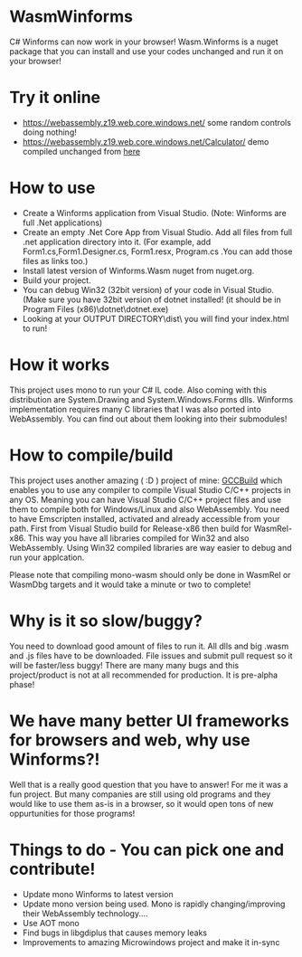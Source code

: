 # WasmWinforms
C# Winforms can now work in your browser!
Wasm.Winforms is a nuget package that you can install and use your codes unchanged and run it on your browser!

# Try it online
- https://webassembly.z19.web.core.windows.net/ some random controls doing nothing!
- https://webassembly.z19.web.core.windows.net/Calculator/ demo compiled unchanged from [here](https://code.msdn.microsoft.com/windowsdesktop/Simple-Calculator-54ec8e4a)

# How to use
- Create a Winforms application from Visual Studio. (Note: Winforms are full .Net applications)
- Create an empty .Net Core App from Visual Studio. Add all files from full .net application directory into it. (For example, add Form1.cs,Form1.Designer.cs, Form1.resx, Program.cs .You can add those files as links too.)
- Install latest version of Winforms.Wasm nuget from nuget.org.
- Build your project. 
- You can debug Win32 (32bit version) of your code in Visual Studio. (Make sure you have 32bit version of dotnet installed! (it should be in Program Files (x86)\dotnet\dotnet.exe)
- Looking at your OUTPUT DIRECTORY\dist\ you will find your index.html to run!

# How it works
This project uses mono to run your C# IL code. 
Also coming with this distribution are System.Drawing and System.Windows.Forms dlls.
Winforms implementation requires many C libraries that I was also ported into WebAssembly. You can find out about them looking into their submodules!

# How to compile/build
This project uses another amazing ( :D ) project of mine: [GCCBuild](https://github.com/roozbehid/dotnet-vcxproj) which enables you to use any compiler to compile Visual Studio C/C++ projects in any OS.
Meaning you can have Visual Studio C/C++ project files and use them to compile both for Windows/Linux and also WebAssembly. You need to have Emscripten installed, activated and already accessible from your path.
First from Visual Studio build for Release-x86 then build for WasmRel-x86. This way you have all libraries compiled for Win32 and also WebAssembly.
Using Win32 compiled libraries are way easier to debug and run your applcation.

Please note that compiling mono-wasm should only be done in WasmRel or WasmDbg targets and it would take a minute or two to complete!

# Why is it so slow/buggy?
You need to download good amount of files to run it. All dlls and big .wasm and .js files have to be downloaded.
File issues and submit pull request so it will be faster/less buggy!
There are many many bugs and this project/product is not at all recommended for production. It is pre-alpha phase!

# We have many better UI frameworks for browsers and web, why use Winforms?!
Well that is a really good question that you have to answer!
For me it was a fun project. But many companies are still using old programs and they would like to use them as-is in a browser, so it would open tons of new oppurtunities for those programs!

# Things to do - You can pick one and contribute!
- Update mono Winforms to latest version
- Update mono version being used. Mono is rapidly changing/improving their WebAssembly technology....
- Use AOT mono
- Find bugs in libgdiplus that causes memory leaks
- Improvements to amazing Microwindows project and make it in-sync

